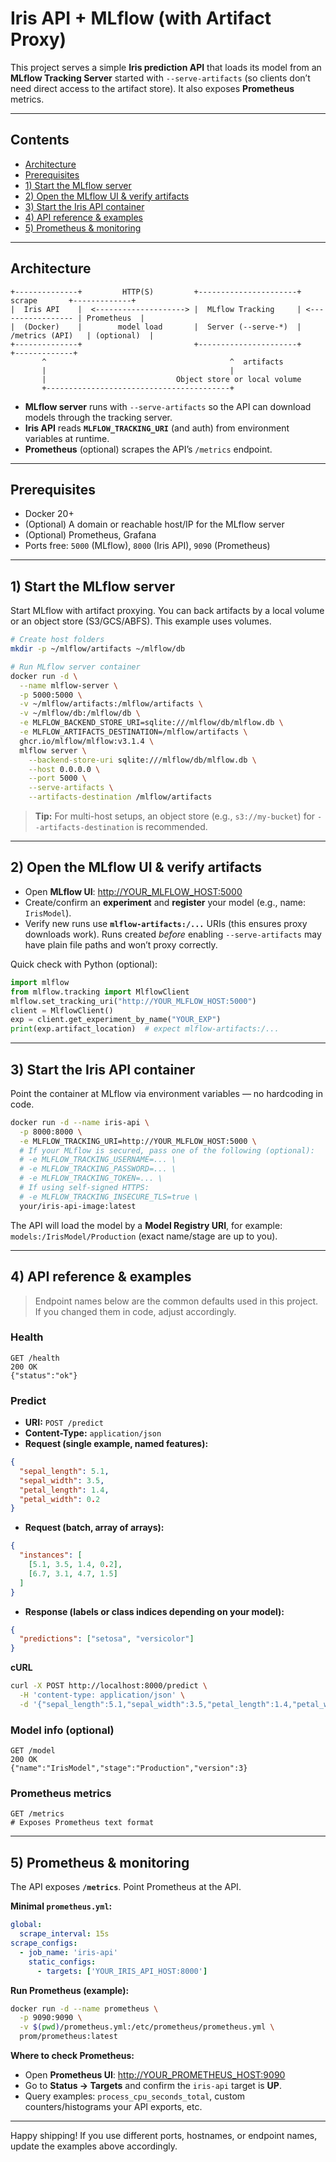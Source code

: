 # Iris API + MLflow (with Artifact Proxy)

This project serves a simple **Iris prediction API** that loads its model from an **MLflow Tracking Server** started with `--serve-artifacts` (so clients don’t need direct access to the artifact store). It also exposes **Prometheus** metrics.

---

## Contents
- [Architecture](#architecture)
- [Prerequisites](#prerequisites)
- [1) Start the MLflow server](#1-start-the-mlflow-server)
- [2) Open the MLflow UI & verify artifacts](#2-open-the-mlflow-ui--verify-artifacts)
- [3) Start the Iris API container](#3-start-the-iris-api-container)
- [4) API reference & examples](#5-api-reference--examples)
- [5) Prometheus & monitoring](#6-prometheus--monitoring)

---

## Architecture
```
+--------------+         HTTP(S)         +----------------------+       scrape       +-------------+
|  Iris API    |  <--------------------> |  MLflow Tracking     | <----------------- | Prometheus  |
|  (Docker)    |        model load       |  Server (--serve-*)  |   /metrics (API)   | (optional)  |
+--------------+                         +----------------------+                   +-------------+
       ^                                         ^  artifacts
       |                                         |
       |                             Object store or local volume
       +-----------------------------------------+
```

- **MLflow server** runs with `--serve-artifacts` so the API can download models through the tracking server.
- **Iris API** reads **`MLFLOW_TRACKING_URI`** (and auth) from environment variables at runtime.
- **Prometheus** (optional) scrapes the API’s `/metrics` endpoint.

---

## Prerequisites
- Docker 20+
- (Optional) A domain or reachable host/IP for the MLflow server
- (Optional) Prometheus, Grafana
- Ports free: `5000` (MLflow), `8000` (Iris API), `9090` (Prometheus)

---

## 1) Start the MLflow server
Start MLflow with artifact proxying. You can back artifacts by a local volume or an object store (S3/GCS/ABFS). This example uses volumes.

```bash
# Create host folders
mkdir -p ~/mlflow/artifacts ~/mlflow/db

# Run MLflow server container
docker run -d \
  --name mlflow-server \
  -p 5000:5000 \
  -v ~/mlflow/artifacts:/mlflow/artifacts \
  -v ~/mlflow/db:/mlflow/db \
  -e MLFLOW_BACKEND_STORE_URI=sqlite:///mlflow/db/mlflow.db \
  -e MLFLOW_ARTIFACTS_DESTINATION=/mlflow/artifacts \
  ghcr.io/mlflow/mlflow:v3.1.4 \
  mlflow server \
    --backend-store-uri sqlite:///mlflow/db/mlflow.db \
    --host 0.0.0.0 \
    --port 5000 \
    --serve-artifacts \
    --artifacts-destination /mlflow/artifacts
```

> **Tip:** For multi-host setups, an object store (e.g., `s3://my-bucket`) for `--artifacts-destination` is recommended.

---

## 2) Open the MLflow UI & verify artifacts
- Open **MLflow UI**: <http://YOUR_MLFLOW_HOST:5000>
- Create/confirm an **experiment** and **register** your model (e.g., name: `IrisModel`).
- Verify new runs use **`mlflow-artifacts:/...`** URIs (this ensures proxy downloads work). Runs created *before* enabling `--serve-artifacts` may have plain file paths and won’t proxy correctly.

Quick check with Python (optional):
```python
import mlflow
from mlflow.tracking import MlflowClient
mlflow.set_tracking_uri("http://YOUR_MLFLOW_HOST:5000")
client = MlflowClient()
exp = client.get_experiment_by_name("YOUR_EXP")
print(exp.artifact_location)  # expect mlflow-artifacts:/...
```

---

## 3) Start the Iris API container
Point the container at MLflow via environment variables — no hardcoding in code.

```bash
docker run -d --name iris-api \
  -p 8000:8000 \
  -e MLFLOW_TRACKING_URI=http://YOUR_MLFLOW_HOST:5000 \
  # If your MLflow is secured, pass one of the following (optional):
  # -e MLFLOW_TRACKING_USERNAME=... \
  # -e MLFLOW_TRACKING_PASSWORD=... \
  # -e MLFLOW_TRACKING_TOKEN=... \
  # If using self-signed HTTPS:
  # -e MLFLOW_TRACKING_INSECURE_TLS=true \
  your/iris-api-image:latest
```

The API will load the model by a **Model Registry URI**, for example: `models:/IrisModel/Production` (exact name/stage are up to you).

---

## 4) API reference & examples
> Endpoint names below are the common defaults used in this project. If you changed them in code, adjust accordingly.

### Health
```
GET /health
200 OK
{"status":"ok"}
```

### Predict
- **URI:** `POST /predict`
- **Content-Type:** `application/json`
- **Request (single example, named features):**
```json
{
  "sepal_length": 5.1,
  "sepal_width": 3.5,
  "petal_length": 1.4,
  "petal_width": 0.2
}
```
- **Request (batch, array of arrays):**
```json
{
  "instances": [
    [5.1, 3.5, 1.4, 0.2],
    [6.7, 3.1, 4.7, 1.5]
  ]
}
```
- **Response (labels or class indices depending on your model):**
```json
{
  "predictions": ["setosa", "versicolor"]
}
```

**cURL**
```bash
curl -X POST http://localhost:8000/predict \
  -H 'content-type: application/json' \
  -d '{"sepal_length":5.1,"sepal_width":3.5,"petal_length":1.4,"petal_width":0.2}'
```

### Model info (optional)
```
GET /model
200 OK
{"name":"IrisModel","stage":"Production","version":3}
```

### Prometheus metrics
```
GET /metrics
# Exposes Prometheus text format
```

---

## 5) Prometheus & monitoring
The API exposes **`/metrics`**. Point Prometheus at the API.

**Minimal `prometheus.yml`:**
```yaml
global:
  scrape_interval: 15s
scrape_configs:
  - job_name: 'iris-api'
    static_configs:
      - targets: ['YOUR_IRIS_API_HOST:8000']
```

**Run Prometheus (example):**
```bash
docker run -d --name prometheus \
  -p 9090:9090 \
  -v $(pwd)/prometheus.yml:/etc/prometheus/prometheus.yml \
  prom/prometheus:latest
```

**Where to check Prometheus:**
- Open **Prometheus UI**: <http://YOUR_PROMETHEUS_HOST:9090>
- Go to **Status → Targets** and confirm the `iris-api` target is **UP**.
- Query examples: `process_cpu_seconds_total`, custom counters/histograms your API exports, etc.
---

Happy shipping! If you use different ports, hostnames, or endpoint names, update the examples above accordingly.


